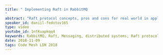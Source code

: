 ```yaml
---
title: " Implementing Raft in RabbitMQ
"
abstract: "Raft protocol concepts, pros and cons for real world in application to RabbitMQ queues replication."
speaker_id: daniil-fedotov165
type: video
youtube_id: 1ntKuapkqq4
keywords: RabbitMQ, Raft, Messaging, distributed systems, Raft protocol, message queue, Daniil Fedotov
date: 2018-11-09
tags: Code Mesh LDN 2018
---
```


